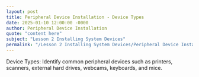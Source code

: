 ```yaml
---
layout: post
title: Peripheral Device Installation - Device Types
date: 2025-01-10 12:00:00 -0000
author: Peripheral Device Installation
quote: "content here"
subject: "Lesson 2 Installing System Devices"
permalink: "/Lesson 2 Installing System Devices/Peripheral Device Installation/Peripheral Device Installation - Device Types"
---
```


Device Types: Identify common peripheral devices such as printers, scanners, external hard drives, webcams, keyboards, and mice.
